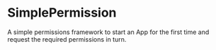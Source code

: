 # SimplePermission
A simple permissions framework to start an App for the first time and request the required permissions in turn.
